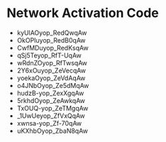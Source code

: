 # Network Activation Code
* kyUlAOyop_RedQwqAw
* OkOPIuyop_RedB0qAw
* CwfMDuyop_RedKsqAw
* qSj5Teyop_RfT-UqAw
* wRdnZOyop_RfTwsqAw
* 2Y6xOuyop_ZeVecqAw
* yoekaOyop_ZeVdAqAw
* o4JNbOyop_Ze5dMqAw
* hudzB-yop_ZexXgqAw
* 5rkhdOyop_ZeAwkqAw
* TxOUQ-yop_ZeTMgqAw
* _1UwUeyop_ZfVxQqAw
* xwnsa-yop_Zf-70qAw
* uKXhbOyop_ZbaN8qAw